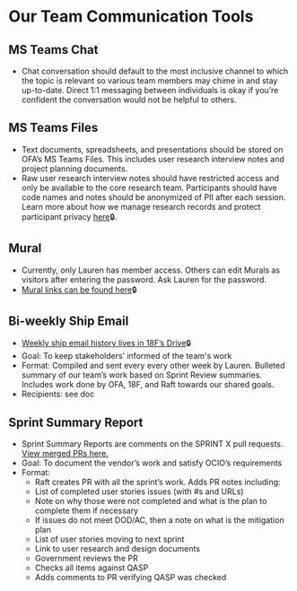# Our Team Communication Tools  
 

## MS Teams Chat 

- Chat conversation should default to the most inclusive channel to which the topic is relevant so various team members may chime in and stay up-to-date. Direct 1:1 messaging between individuals is okay if you’re confident the conversation would not be helpful to others. 


## MS Teams Files 

- Text documents, spreadsheets, and presentations should be stored on OFA’s MS Teams Files. This includes user research interview notes and project planning documents. 
- Raw user research interview notes should have restricted access and only be available to the core research team. Participants should have code names and notes should be anonymized of PII after each session. Learn more about how we manage research records and protect participant privacy [here](https://teams.microsoft.com/l/file/2BEDBD68-84A0-4B72-8FF5-29ACF149E870?tenantId=d58addea-5053-4a80-8499-ba4d944910df&fileType=pptx&objectUrl=https%3A%2F%2Fhhsgov.sharepoint.com%2Fsites%2FTANFDataPortalOFA-UserResearch%2FShared%20Documents%2FUser%20Research%2F18F%20User%20research%2FEthics%20and%20Privacy%20in%20user%20research.pptx&baseUrl=https%3A%2F%2Fhhsgov.sharepoint.com%2Fsites%2FTANFDataPortalOFA-UserResearch&serviceName=teams&threadId=19:3bb622256c0b4792976dc5f1f4654fca@thread.skype&groupId=41f194a6-c1d3-4680-933e-c8ee7d17e287)🔒.


## Mural  

- Currently, only Lauren has member access. Others can edit Murals as visitors after entering the password. Ask Lauren for the password.
- [Mural links can be found here](https://teams.microsoft.com/l/channel/19%3Af769bbcb029f4f02b55ae7fad90e310d%40thread.skype/tab%3A%3Af5bd4b6f-f448-42a9-8437-073c4fbf556c?groupId=41f194a6-c1d3-4680-933e-c8ee7d17e287&tenantId=d58addea-5053-4a80-8499-ba4d944910df)🔒
 

## Bi-weekly Ship Email 

- [Weekly ship email history lives in 18F’s Drive](https://docs.google.com/document/d/1QHSdnv4E68FBUC3vkHApgJIJ3zP2C5v9RUNszoeyHZk/edit)🔒 
- Goal: To keep stakeholders’ informed of the team's work 
- Format: Compiled and sent every every other week by Lauren. Bulleted summary of our team’s work based on Sprint Review summaries. Includes work done by OFA, 18F, and Raft towards our shared goals.  
- Recipients: see doc 

 
## Sprint Summary Report 

- Sprint Summary Reports are comments on the SPRINT X pull requests. [View merged PRs here.](https://github.com/HHS/TANF-app/pulls?q=is%3Apr+is%3Amerged)
- Goal: To document the vendor’s work and satisfy OCIO’s requirements 
- Format:  
  - Raft creates PR with all the sprint’s work. Adds PR notes including: 
  - List of completed user stories issues (with #s and URLs)  
  - Note on why those were not completed and what is the plan to complete them if necessary 
  - If issues do not meet DOD/AC, then a note on what is the mitigation plan  
  - List of user stories moving to next sprint 
  - Link to user research and design documents 
  - Government reviews the PR 
  - Checks all items against QASP 
  - Adds comments to PR verifying QASP was checked
